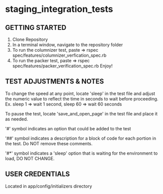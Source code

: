 staging_integration_tests
=========================



GETTING STARTED
----------------
1. Clone Repository
2. In a terminal window, navigate to the repository folder
3. To run the columnizer test, paste => rspec spec/features/columnizer_verfication_spec.rb
4. To run the packer test, paste => rspec spec/features/packer_verification_spec.rb
Enjoy!


TEST ADJUSTMENTS & NOTES
----------------
To change the speed at any point, locate 'sleep' in the test file and adjust the numeric value to reflect the time in 
seconds to wait before proceeding. Ex. sleep 1 => wait 1 second, sleep 60 => wait 60 seconds

To pause the test, locate 'save_and_open_page' in the test file and place it as needed.

'#'  symbol indicates an option that could be added to the test

'##' symbol indicates a description for a block of code for each portion in the test. Do NOT remove these comments.

'#*' symbol indicates a 'sleep' option that is waiting for the environment to load, DO NOT CHANGE.


USER CREDENTIALS
----------------

Located in app/config/initializers directory
